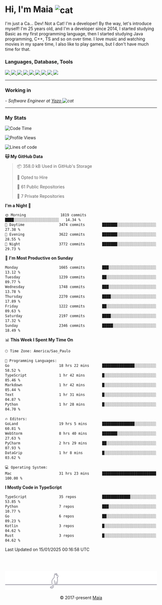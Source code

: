 <h1 align="left">Hi, I'm Maia 
<img src="https://emojis.slackmojis.com/emojis/images/1643509834/36299/black-cat.gif?1643509834" width="50" height="60" align="center"  alt="cat"/>
</h1>

I'm just a Ca... Dev! Not a Cat! I'm a developer! By the way, let's introduce myself!
I'm 25 years old, and I'm a developer since 2014, I started studying Basic as my first programming
language, then I started studying Java programming, C++, TS and so on over time.
I love music and watching movies in my spare time, I also like to play games, but I don't have much time for that.

<h3 align="left">Languages, Database, Tools</h3>
<p>
  <a href="https://www.typescriptlang.org">
    <img src="https://skillicons.dev/icons?i=ts" />
  </a>
  <a href="https://go.dev">
    <img src="https://skillicons.dev/icons?i=go" />
  </a>
  <a href="https://www.python.org">
    <img src="https://skillicons.dev/icons?i=python" />
  </a>
  <a href="https://gradle.org">
    <img src="https://skillicons.dev/icons?i=gradle" />
  </a>
  <a href="https://redis.io">
    <img src="https://skillicons.dev/icons?i=redis" />
  </a>
  <a href="https://www.mongodb.com">
    <img src="https://skillicons.dev/icons?i=mongodb" />
  </a>
  <a href="https://nodejs.org">
    <img src="https://skillicons.dev/icons?i=nodejs" />
  </a>
  <a href="https://www.javascript.com">
    <img src="https://skillicons.dev/icons?i=js" />
  </a>
  <a href="https://www.docker.com">
    <img src="https://skillicons.dev/icons?i=docker" />
  </a>
</p>

<hr/>

<h3>Working in</h3>

<p><em> - Software Engineer at <a href="[https://pdasolucoes.com.br](https://yazo.com.br/)">Yazo
</a><img src="https://media.giphy.com/media/WUlplcMpOCEmTGBtBW/giphy.gif" width="30" alt="cat"> 
</em></p>

<hr/>

### My Stats

<!--START_SECTION:waka-->
![Code Time](http://img.shields.io/badge/Code%20Time-5%2C116%20hrs%2037%20mins-blue)

![Profile Views](http://img.shields.io/badge/Profile%20Views-11-blue)

![Lines of code](https://img.shields.io/badge/From%20Hello%20World%20I%27ve%20Written-3.8%20million%20lines%20of%20code-blue)

**🐱 My GitHub Data** 

> 📦 358.0 kB Used in GitHub's Storage 
 > 
> 💼 Opted to Hire
 > 
> 📜 61 Public Repositories 
 > 
> 🔑 7 Private Repositories 
 > 
**I'm a Night 🦉** 

```text
🌞 Morning                1819 commits        ████░░░░░░░░░░░░░░░░░░░░░   14.34 % 
🌆 Daytime                3474 commits        ███████░░░░░░░░░░░░░░░░░░   27.38 % 
🌃 Evening                3622 commits        ███████░░░░░░░░░░░░░░░░░░   28.55 % 
🌙 Night                  3772 commits        ███████░░░░░░░░░░░░░░░░░░   29.73 % 
```
📅 **I'm Most Productive on Sunday** 

```text
Monday                   1665 commits        ███░░░░░░░░░░░░░░░░░░░░░░   13.12 % 
Tuesday                  1239 commits        ██░░░░░░░░░░░░░░░░░░░░░░░   09.77 % 
Wednesday                1748 commits        ███░░░░░░░░░░░░░░░░░░░░░░   13.78 % 
Thursday                 2270 commits        ████░░░░░░░░░░░░░░░░░░░░░   17.89 % 
Friday                   1222 commits        ██░░░░░░░░░░░░░░░░░░░░░░░   09.63 % 
Saturday                 2197 commits        ████░░░░░░░░░░░░░░░░░░░░░   17.32 % 
Sunday                   2346 commits        █████░░░░░░░░░░░░░░░░░░░░   18.49 % 
```


📊 **This Week I Spent My Time On** 

```text
🕑︎ Time Zone: America/Sao_Paulo

💬 Programming Languages: 
Go                       18 hrs 22 mins      ███████████████░░░░░░░░░░   58.52 % 
TypeScript               1 hr 42 mins        █░░░░░░░░░░░░░░░░░░░░░░░░   05.46 % 
Markdown                 1 hr 42 mins        █░░░░░░░░░░░░░░░░░░░░░░░░   05.44 % 
Text                     1 hr 31 mins        █░░░░░░░░░░░░░░░░░░░░░░░░   04.87 % 
Python                   1 hr 28 mins        █░░░░░░░░░░░░░░░░░░░░░░░░   04.70 % 

🔥 Editors: 
GoLand                   19 hrs 5 mins       ███████████████░░░░░░░░░░   60.81 % 
WebStorm                 8 hrs 40 mins       ███████░░░░░░░░░░░░░░░░░░   27.63 % 
PyCharm                  2 hrs 29 mins       ██░░░░░░░░░░░░░░░░░░░░░░░   07.93 % 
DataGrip                 1 hr 8 mins         █░░░░░░░░░░░░░░░░░░░░░░░░   03.62 % 

💻 Operating System: 
Mac                      31 hrs 23 mins      █████████████████████████   100.00 % 
```

**I Mostly Code in TypeScript** 

```text
TypeScript               35 repos            █████████████░░░░░░░░░░░░   53.85 % 
Python                   7 repos             ███░░░░░░░░░░░░░░░░░░░░░░   10.77 % 
Go                       6 repos             ██░░░░░░░░░░░░░░░░░░░░░░░   09.23 % 
Kotlin                   3 repos             █░░░░░░░░░░░░░░░░░░░░░░░░   04.62 % 
Rust                     3 repos             █░░░░░░░░░░░░░░░░░░░░░░░░   04.62 % 
```




 Last Updated on 15/01/2025 00:16:58 UTC
<!--END_SECTION:waka-->


<br/>
<br/>

<p align="center"><img src="https://raw.githubusercontent.com/gabrielmaialva33/gabrielmaialva33/master/assets/gray0_ctp_on_line.svg?sanitize=true" /></p>
<p align="center">&copy; 2017-present <a href="https://github.com/gabrielmaialva33/" target="_blank">Maia</a>
